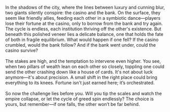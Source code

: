 In the shadows of the city, where the lines between luxury and cunning blur, two giants silently conspire: the casino and the bank. On the surface, they seem like friendly allies, feeding each other in a symbiotic dance—players lose their fortune at the casino, only to borrow from the bank and try again. The cycle is endless, each institution thriving off the other's existence. But beneath this polished veneer lies a delicate balance, one that holds the fate of both in fragile equilibrium. What would happen if one fell? If the casino crumbled, would the bank follow? And if the bank went under, could the casino survive?&nbsp;  
&nbsp;  
The stakes are high, and the temptation to intervene even higher. You see, when two pillars of wealth lean on each other so closely, toppling one could send the other crashing down like a house of cards. It's not about luck anymore—it's about precision. A small shift in the right place could bring everything to its knees. Fortune isn't just earned here; it’s orchestrated. &nbsp;  
&nbsp;  
So now the challenge lies before you. Will you tip the scales and watch the empire collapse, or let the cycle of greed spin endlessly? The choice is yours, but remember—if one falls, the other won’t be far behind.